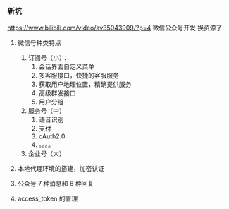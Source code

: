### 新坑

https://www.bilibili.com/video/av35043909/?p=4 微信公众号开发 换资源了

1. 微信号种类特点

   1. 订阅号（小）：
      1. 会话界面自定义菜单
      2. 多客服接口，快捷的客服服务
      3. 获取用户地理位置，精确提供服务
      4. 高级群发接口
      5. 用户分组
   2. 服务号（中）
      1. 语音识别
      2. 支付
      3. oAuth2.0
      4. 。。。。
   3. 企业号（大）

2. 本地代理环境的搭建，加密认证

3. 公众号 7 种消息和 6 种回复

4. access_token 的管理
